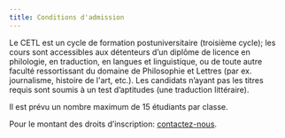 ```yaml
---
title: Conditions d'admission
---
```


Le CETL est un cycle de formation postuniversitaire (troisième cycle); les cours sont accessibles aux détenteurs d’un diplôme de licence en philologie, en traduction, en langues et linguistique, ou de toute autre faculté ressortissant du domaine de Philosophie et Lettres (par ex. journalisme, histoire de l'art, etc.). Les candidats n’ayant pas les titres requis sont soumis à un test d’aptitudes (une traduction littéraire).

Il est prévu un nombre maximum de 15 étudiants par classe.

Pour le montant des droits d’inscription: [contactez-nous](http://www.traduction-litteraire.com/contact).
